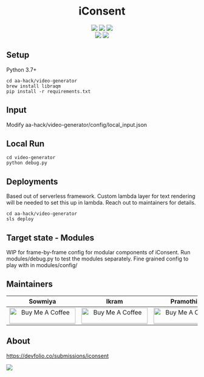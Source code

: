 <h1 align="center">
iConsent
</h1>

<p align="center">
  <a href="https://github.com/strangest-quark/iConsent/actions?query=workflow%3AVue" alt="Vue"><img src="https://github.com/strangest-quark/iConsent/workflows/Vue/badge.svg" /></a>
  <a href="https://github.com/strangest-quark/iConsent/actions?query=workflow%3AFlask" alt="Flask"><img src="https://github.com/strangest-quark/iConsent/workflows/Flask/badge.svg" /></a>
  <a href="https://github.com/strangest-quark/iConsent/actions?query=workflow%3AVue" alt="Video Generator"><img src="https://github.com/strangest-quark/iConsent/workflows/Video%20Geneartor/badge.svg" /></a>
  <br>
  <a href="https://iconsent.netlify.app/" alt="Netlify Status"><img src="https://api.netlify.com/api/v1/badges/679ce57f-f995-4feb-a1b1-b084a79075b6/deploy-status" /></a>
  <a href="https://www.patreon.com/iConsent" alt="Patreon"><img src="https://img.shields.io/badge/Sponsor on Patreon-iConsent-red.svg?logo=patreon" /></a>
</p>

## Setup
Python 3.7+

    cd aa-hack/video-generator
    brew install libraqm
    pip install -r requirements.txt
 
## Input
Modify aa-hack/video-generator/config/local_input.json

## Local Run
    cd video-generator
    python debug.py
 
## Deployments
Based out of serverless framework. Custom lambda layer for text rendering will be needed to set this up in lambda. Reach out to maintainers for details.

    cd aa-hack/video-generator
    sls deploy
    
## Target state - Modules

WIP for frame-by-frame config for modular components of iConsent. Run modules/debug.py to test the modules separately. Fine grained config to play with in modules/config/

## Maintainers

|     Sowmiya     |      Ikram      |    Pramothini  |
| :-------------: | :-------------: | :-------------:|
| <a href="https://www.buymeacoffee.com/strangestquark" target="_blank"><img src="https://www.buymeacoffee.com/assets/img/custom_images/orange_img.png" alt="Buy Me A Coffee" style="height: 41px !important;width: 174px !important;box-shadow: 0px 3px 2px 0px rgba(190, 190, 190, 0.5) !important;-webkit-box-shadow: 0px 3px 2px 0px rgba(190, 190, 190, 0.5) !important;" ></a>| <a href="https://www.buymeacoffee.com/strangestquark" target="_blank"><img src="https://www.buymeacoffee.com/assets/img/custom_images/orange_img.png" alt="Buy Me A Coffee" style="height: 41px !important;width: 174px !important;box-shadow: 0px 3px 2px 0px rgba(190, 190, 190, 0.5) !important;-webkit-box-shadow: 0px 3px 2px 0px rgba(190, 190, 190, 0.5) !important;" ></a> | <a href="https://www.buymeacoffee.com/strangestquark" target="_blank"><img src="https://www.buymeacoffee.com/assets/img/custom_images/orange_img.png" alt="Buy Me A Coffee" style="height: 41px !important;width: 174px !important;box-shadow: 0px 3px 2px 0px rgba(190, 190, 190, 0.5) !important;-webkit-box-shadow: 0px 3px 2px 0px rgba(190, 190, 190, 0.5) !important;" ></a> |

## About
https://devfolio.co/submissions/iconsent

[![](http://img.youtube.com/vi/jUFco7XdpN4/0.jpg)](http://www.youtube.com/watch?v=jUFco7XdpN4 "iConsent")
